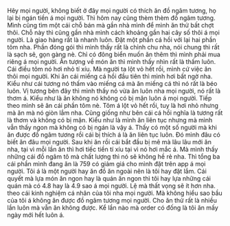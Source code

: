 Hêy mọi người, không biết ở đây mọi người có thích ăn đồ ngâm tương, họ lại bị ngán tiền á mọi người. Thì hôm nay cũng thèm thèm đồ ngâm tương. Mình cũng tìm một cái chỗ bán mà gần nhà mình để mình ăn thử bất chợt thôi. Chỗ này thì cũng gần nhà mình cách khoảng gần hai cây số thôi á mọi người. Là giao hàng rất là nhanh luôn. Đặt một phần cá hồi với lại hai phần tôm nha. Phần đóng gói thì mình thấy rất là chỉnh chu nha, nói chung thì rất là sạch sẽ, gọn gàng nè. Chỉ có đông biển muốn ăn thêm thì mình phải mua riêng á mọi người. Ấn tượng về món ăn thì mình thấy nhìn rất là thấm luôn. Cái điều tôm nó hơi nhỏ tí xíu. Mà người ta lột vỏ hết rồi, mình cứ việc ăn thôi mọi người. Khi ăn cái miếng cá hồi đầu tiên thì mình hơi bất ngờ nha. Kiểu như cái tương nó thấm vào miếng cá mà ăn miếng cá thì nó rất là béo luôn. Vị tương bên đây thì mình thấy nó vừa ăn luôn nha mọi người, nó rất là thơm á. Kiểu như là ăn không nó không có bị mặn luôn á mọi người. Tiếp theo mình sẽ ăn cái phần tôm nè. Tôm á lột vỏ hết rồi, tuy là hơi nhỏ nhưng mà ăn mà nó giòn lắm nha. Cũng giống như bên cái cá hồi nghĩa là tương rất là thơm và không có bị mặn. Kiểu như là mình ăn liên tục nhưng mà mình vẫn thấy ngon mà không có bị ngán là vậy á. Thấy có một số người mà khi ăn được đồ ngâm tương rồi cái bị thích á là ăn liên tục luôn. Đó mình đâu có biết ăn đâu mọi người. Sau khi ăn rồi cái bắt đầu bị mê mà lâu lâu mới ăn nha, tại vì mỗi lần ăn thì hơi tiếc tiền tí xíu tại vì nó hơi mắc á. Mà mình thấy những cái đồ ngâm tô mà chất lượng thì nó sẽ không hề rẻ nha. Thì tổng ba cái phần mình đang ăn là 759 có giảm giá cho mình đặt trên app á mọi người. Tôi á là một người hay ăn đồ ăn ngoài nên là tôi hay đặt lắm. Cái quyết mà lựa món ăn ngon hay là quán ăn ngon thì tôi hay lựa những cái quán mà có 4.8 hay là 4.9 sao á mọi người. Lệ mà thất vọng sẽ ít hơn nha. theo cái kinh nghiệm cá nhân của tôi nha mọi người. Mà không hiểu sao bầu của tôi á không ăn được đồ ngâm tương mọi người. Cho ăn thử rất là nhiều lần luôn mà vẫn ăn không được. Kể lần nào mà order có đống là tôi ăn mấy ngày mới hết luôn á.